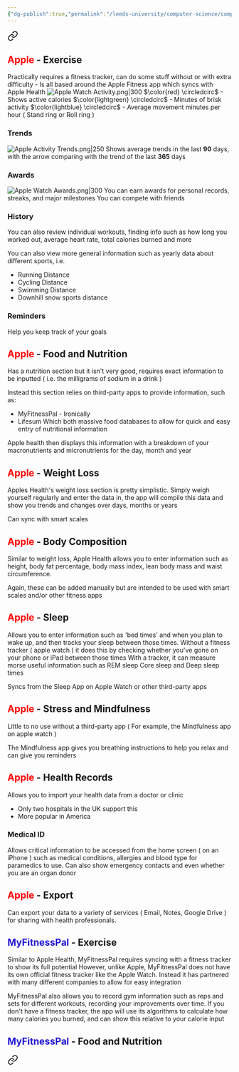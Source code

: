 ```yaml
---
{"dg-publish":true,"permalink":"/leeds-university/computer-science/compulsory-modules/professional-computing/cw-1-group-project/cw-1-group-project/"}
---
```



<div class="transclusion internal-embed is-loaded"><a class="markdown-embed-link" href="/leeds-university/computer-science/compulsory-modules/professional-computing/cw-1-group-project/functional-and-non-functional-requirements/" aria-label="Open link"><svg xmlns="http://www.w3.org/2000/svg" width="24" height="24" viewBox="0 0 24 24" fill="none" stroke="currentColor" stroke-width="2" stroke-linecap="round" stroke-linejoin="round" class="svg-icon lucide-link"><path d="M10 13a5 5 0 0 0 7.54.54l3-3a5 5 0 0 0-7.07-7.07l-1.72 1.71"></path><path d="M14 11a5 5 0 0 0-7.54-.54l-3 3a5 5 0 0 0 7.07 7.07l1.71-1.71"></path></svg></a><div class="markdown-embed">




## <span style="color:#ff0000">Apple</span> - Exercise
Practically requires a fitness tracker, can do some stuff without or with extra difficulty - Is all based around the Apple Fitness app which syncs with Apple Health
![Apple Watch Activity.png|300](/img/user/Leeds%20University/Computer%20Science/Compulsory%20Modules/Professional%20Computing/CW1%20-%20Group%20Project/Images/Apple%20Watch%20Activity.png)
$\color{red} \circledcirc$ - Shows active calories
$\color{lightgreen} \circledcirc$ - Minutes of brisk activity
$\color{lightblue} \circledcirc$ - Average movement minutes per hour ( Stand ring or Roll ring )
### Trends
![Apple Activity Trends.png|250](/img/user/Leeds%20University/Computer%20Science/Compulsory%20Modules/Professional%20Computing/CW1%20-%20Group%20Project/Images/Apple%20Activity%20Trends.png)
Shows average trends in the last **90** days, with the arrow comparing with the trend of the last **365** days
### Awards
![Apple Watch Awards.png|300](/img/user/Leeds%20University/Computer%20Science/Compulsory%20Modules/Professional%20Computing/CW1%20-%20Group%20Project/Images/Apple%20Watch%20Awards.png)
You can earn awards for personal records, streaks, and major milestones
You can compete with friends
### History
You can also review individual workouts, finding info such as how long you worked out, average heart rate, total calories burned and more

You can also view more general information such as yearly data about different sports, i.e.
- Running Distance
- Cycling Distance
- Swimming Distance
- Downhill snow sports distance
### Reminders
Help you keep track of your goals
## <span style="color:#ff0000">Apple</span> - Food and Nutrition
Has a nutrition section but it isn't very good, requires exact information to be inputted ( i.e. the milligrams of sodium in a drink )

Instead this section relies on third-party apps to provide information,
such as:
- MyFitnessPal - Ironically
- Lifesum
Which both massive food databases to allow for quick and easy entry of nutritional information

Apple health then displays this information with a breakdown of your macronutrients and micronutrients for the day, month and year
## <span style="color:#ff0000">Apple</span> - Weight Loss
Apples Health's weight loss section is pretty simplistic. Simply weigh yourself regularly and enter the data in, the app will compile this data and show you trends and changes over days, months or years

Can sync with smart scales
## <span style="color:#ff0000">Apple</span> - Body Composition
Similar to weight loss, Apple Health allows you to enter information such as height, body fat percentage, body mass index, lean body mass and waist circumference.

Again, these can be added manually but are intended to be used with smart scales and/or other fitness apps
## <span style="color:#ff0000">Apple</span> - Sleep
Allows you to enter information such as 'bed times' and when you plan to wake up, and then tracks your sleep between those times.
Without a fitness tracker ( apple watch ) it does this by checking whether you've gone on your phone or iPad between those times
With a tracker, it can measure morse useful information such as REM sleep Core sleep and Deep sleep times

Syncs from the Sleep App on Apple Watch or other third-party apps
## <span style="color:#ff0000">Apple</span> - Stress and Mindfulness
Little to no use without a third-party app ( For example, the Mindfulness app on apple watch )

The Mindfulness app gives you breathing instructions to help you relax and can give you reminders
## <span style="color:#ff0000">Apple</span> - Health Records
Allows you to import your health data from a doctor or clinic
- Only two hospitals in the UK support this
- More popular in America
### Medical ID
Allows critical information to be accessed from the home screen ( on an iPhone ) such as medical conditions, allergies and blood type for paramedics to use. Can also show emergency contacts and even whether you are an organ donor
## <span style="color:#ff0000">Apple</span> - Export
Can export your data to a variety of services ( Email, Notes, Google Drive ) for sharing with health professionals.

## <span style="color:#2519d2">MyFitnessPal</span> - Exercise
Similar to Apple Health, MyFitnessPal requires syncing with a fitness tracker to show its full potential
However, unlike Apple, MyFitnessPal does not have its own official fitness tracker like the Apple Watch. Instead it has partnered with many different companies to allow for easy integration

MyFitnessPal also allows you to record gym information such as reps and sets for different workouts, recording your improvements over time.
If you don't have a fitness tracker, the app will use its algorithms to calculate how many calories you burned, and can show this relative to your calorie input

## <span style="color:#2519d2">MyFitnessPal</span> - Food and Nutrition


</div></div>


<div class="transclusion internal-embed is-loaded"><a class="markdown-embed-link" href="/leeds-university/computer-science/compulsory-modules/professional-computing/cw-1-group-project/technical-architecture-diagram/" aria-label="Open link"><svg xmlns="http://www.w3.org/2000/svg" width="24" height="24" viewBox="0 0 24 24" fill="none" stroke="currentColor" stroke-width="2" stroke-linecap="round" stroke-linejoin="round" class="svg-icon lucide-link"><path d="M10 13a5 5 0 0 0 7.54.54l3-3a5 5 0 0 0-7.07-7.07l-1.72 1.71"></path><path d="M14 11a5 5 0 0 0-7.54-.54l-3 3a5 5 0 0 0 7.07 7.07l1.71-1.71"></path></svg></a><div class="markdown-embed">






</div></div>




